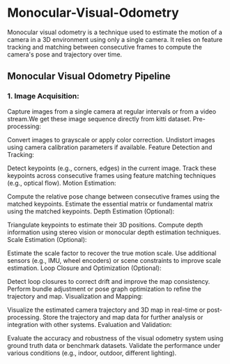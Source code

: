 # Monocular-Visual-Odometry
Monocular visual odometry is a technique used to estimate the motion of a camera in a 3D environment using only a single camera. It relies on feature tracking and matching between consecutive frames to compute the camera's pose and trajectory over time.

## Monocular Visual Odometry Pipeline
### 1. Image Acquisition:

Capture images from a single camera at regular intervals or from a video stream.We get these image sequence directly from kitti dataset. 
Pre-processing:

Convert images to grayscale or apply color correction.
Undistort images using camera calibration parameters if available.
Feature Detection and Tracking:

Detect keypoints (e.g., corners, edges) in the current image.
Track these keypoints across consecutive frames using feature matching techniques (e.g., optical flow).
Motion Estimation:

Compute the relative pose change between consecutive frames using the matched keypoints.
Estimate the essential matrix or fundamental matrix using the matched keypoints.
Depth Estimation (Optional):

Triangulate keypoints to estimate their 3D positions.
Compute depth information using stereo vision or monocular depth estimation techniques.
Scale Estimation (Optional):

Estimate the scale factor to recover the true motion scale.
Use additional sensors (e.g., IMU, wheel encoders) or scene constraints to improve scale estimation.
Loop Closure and Optimization (Optional):

Detect loop closures to correct drift and improve the map consistency.
Perform bundle adjustment or pose graph optimization to refine the trajectory and map.
Visualization and Mapping:

Visualize the estimated camera trajectory and 3D map in real-time or post-processing.
Store the trajectory and map data for further analysis or integration with other systems.
Evaluation and Validation:

Evaluate the accuracy and robustness of the visual odometry system using ground truth data or benchmark datasets.
Validate the performance under various conditions (e.g., indoor, outdoor, different lighting).
